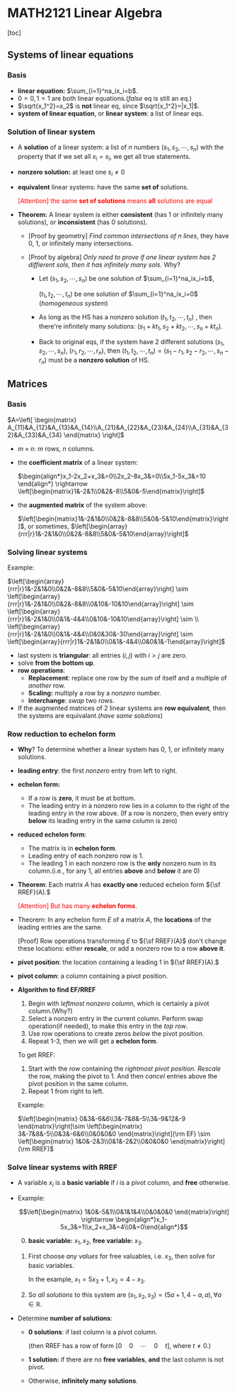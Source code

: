 # MATH2121 Linear Algebra

[toc]

## Systems of linear equations

### Basis

- **linear equation:** $\sum_{i=1}^na_ix_i=b$.
- $0=0, 1=1$ are both linear equations.(*false* eq is still an eq.)
- $\sqrt{x_1^2}=x_2$ is **not** linear eq, since $\sqrt{x_1^2}=|x_1|$.
- **system of linear equation**, or **linear system**: a list of linear eqs.

### Solution of linear system

- A **solution** of a linear system: a list of $n$ numbers $(s_1,s_2,\cdots,s_n)$ with the property that if we set all $x_i=s_i$, we get all true statements.

- **nonzero solution:** at least one $s_i\ne 0$

- **equivalent** linear systems: have the same **set of** solutions.

  <font color=red>[Attention] the same **set of solutions** means **all** solutions are equal</font>

- **Theorem:** A linear system is either **consistent** (has 1 or infinitely many solutions), or **inconsistent** (has 0 solutions).

  - [Proof by geometry] *Find common intersections of n lines*, they have 0, 1, or infinitely many intersections.

  - [Proof by algebra] *Only need to prove if one linear system has 2 diffierent sols, then it has infinitely many sols.* Why?

    - Let $(s_1,s_2,\cdots, s_n)$ be one solution of $\sum_{i=1}^na_ix_i=b$,

      $(t_1,t_2,\cdots,t_n)$ be one solution of $\sum_{i=1}^na_ix_i=0$ (*homogeneous system*)

    - As long as the HS has a nonzero solution $(t_1,t_2,\cdots,t_n)$ , then there're infinitely many solutions: $(s_1+kt_1, s_2+kt_2,\cdots,s_n+kt_n)$.
    - Back to original eqs, if the system have 2 different solutions $(s_1,s_2,\cdots, s_n)$, $(r_1,r_2,\cdots, r_n)$, then $(t_1,t_2,\cdots,t_n)=(s_1-r_1,s_2-r_2,\cdots, s_n-r_n)$ must be a **nonzero solution** of HS.

## Matrices

### Basis

$A=\left[ \begin{matrix} A_{11}&A_{12}&A_{13}&A_{14}\\A_{21}&A_{22}&A_{23}&A_{24}\\A_{31}&A_{32}&A_{33}&A_{34} \end{matrix} \right]$

- $m\times n$: $m$ rows, $n$ columns.

- the **coefficient matrix** of a linear system:

  $\begin{align*}x_1-2x_2+x_3&=0\\2x_2-8x_3&=0\\5x_1-5x_3&=10 \end{align*} \rightarrow \left[\begin{matrix}1&-2&1\\0&2&-8\\5&0&-5\end{matrix}\right]$

- the **augmented matrix** of the system above:

  $\left[\begin{matrix}1&-2&1&0\\0&2&-8&8\\5&0&-5&10\end{matrix}\right]$, or sometimes, $\left[\begin{array}{rrr|r}1&-2&1&0\\0&2&-8&8\\5&0&-5&10\end{array}\right]$

### Solving linear systems

Example: 

$\left[\begin{array}{rrr|r}1&-2&1&0\\0&2&-8&8\\5&0&-5&10\end{array}\right] \sim \left[\begin{array}{rrr|r}1&-2&1&0\\0&2&-8&8\\0&10&-10&10\end{array}\right] \sim \left[\begin{array}{rrr|r}1&-2&1&0\\0&1&-4&4\\0&10&-10&10\end{array}\right] \sim \\ \left[\begin{array}{rrr|r}1&-2&1&0\\0&1&-4&4\\0&0&30&-30\end{array}\right] \sim \left[\begin{array}{rrr|r}1&-2&1&0\\0&1&-4&4\\0&0&1&-1\end{array}\right]$

- last system is **triangular**: all entries $(i,j)$ with $i>j$ are zero.
- solve **from the bottom up**.
- **row operations**:
  - **Replacement**: replace one row by the *sum* of itself and a multiple of *another* row.
  - **Scaling:** multiply a row by a *nonzero* number.
  - **Interchange**: *swap* two rows.
- If the augmented matrices of 2 linear systems are **row equivalent**, then the systems are equivalant.(*have same solutions*)

### Row reduction to echelon form

- **Why**? To determine whether a linear system has 0, 1, or infinitely many solutions.

- **leading entry**: the first *nonzero* entry from left to right.

- **echelon form:**

  - If a row is **zero**, it must be at bottom.
  - The leading entry in a nonzero row lies in a column to the right of the leading entry in the row above. (If a row is nonzero, then every entry **below** its leading entry in the same column is zero)

- **reduced echelon form**:

  - The matrix is in **echelon form**.
  - Leading entry of each nonzero row is 1.
  - The leading 1 in each nonzero row is the **only** nonzero num in its column.(i.e., for any 1, all entries **above** and **below** it are 0)

- **Theorem**: Each matrix $A$ has **exactly one** reduced echelon form ${\sf RREF}(A).$

  <font color=red>[Attention] But has many **echelon forms**.</font>

- Theorem: In any echelon form $E$ of a matrix $A$, the **locations** of the leading entries are the same.

  [Proof] Row operations transforming $E$ to ${\sf RREF}(A)$ don't change these locations: either **rescale**, or add a nonzero row to a row **above it**.

- **pivot position**: the location containing a leading 1 in ${\sf RREF}(A).$

- **pivot column**: a column containing a pivot position.

- **Algorithm to find EF/RREF**

  1. Begin with *leftmost nonzero column*, which is certainly a pivot column.(Why?)
  2. Select a nonzero entry in the current column. Perform swap operation(if needed), to make this entry in the *top row*.
  3. Use row operations to create zeros *below* the pivot position.
  4. Repeat 1-3, then we will get a **echelon form**.

  To get RREF:

  1. Start with the *row* containing the *rightmost pivot position*. *Rescale* the row, making the pivot to 1. And then *cancel* entries above the pivot position in the same column.
  2. Repeat 1 from right to left.

  Example:

  $\left[\begin{matrix} 0&3&-6&6\\3&-7&8&-5\\3&-9&12&-9 \end{matrix}\right]\sim \left[\begin{matrix} 3&-7&8&-5\\0&3&-6&6\\0&0&0&0 \end{matrix}\right](\rm EF) \sim \left[\begin{matrix} 1&0&-2&3\\0&1&-2&2\\0&0&0&0 \end{matrix}\right](\rm RREF)$

### Solve linear systems with RREF

- A variable $x_i$ is a **basic variable** if $i$ is a pivot column, and **free** otherwise.

- Example:

  $$\left[\begin{matrix} 1&0&-5&1\\0&1&1&4\\0&0&0&0 \end{matrix}\right] \rightarrow \begin{align*}x_1-5x_3&=1\\x_2+x_3&=4\\0&=0\end{align*}$$

  0. **basic variable:** $x_1, x_2$,  **free variable:** $x_3$.

  1. First choose *any values* for free valuables, i.e. $x_3$, then solve for basic variables.

     In the example, $x_1=5x_3+1, x_2=4-x_3$.

  2. So *all solutions* to this system are $(s_1, s_2, s_3)=(5a+1, 4-a, a), \forall a\in \mathbb{R}$.

- Determine **number of solutions**:

  - **0 solutions**: if last column is a pivot column.

    (then RREF has a row of form $[0\quad 0\quad \cdots \quad 0\quad t]$, where $t\ne 0$.)

  - **1 solution:** if there are no **free variables**, **and** the last column is not pivot.
  - Otherwise, **infinitely many solutions**.







